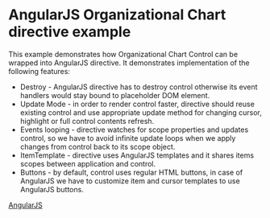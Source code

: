 # AngularJS Organizational Chart directive example
This example demonstrates how Organizational Chart Control can be wrapped into AngularJS directive. It demonstrates implementation of the following features:

* Destroy - AngularJS directive has to destroy control otherwise its event handlers would stay bound to placeholder DOM element.
* Update Mode - in order to render control faster, directive should reuse existing control and use appropriate update method for changing cursor, highlight or full control contents refresh.
* Events looping - directive watches for scope properties and updates control, so we have to avoid infinite update loops when we apply changes from control back to its scope object.
* ItemTemplate - directive uses AngularJS templates and it shares items scopes between application and control.
* Buttons - by default, control uses regular HTML buttons, in case of AngularJS we have to customize item and cursor templates to use AngularJS buttons.

[AngularJS](angularjs.directives/CaseAngularJSFirstOrganizationalChartDirective.html)
